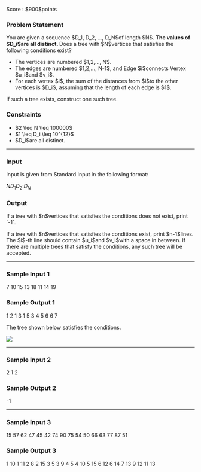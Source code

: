 
<div>

<span>

<span>

<p>
Score : $900$points
</p>

<div>

<section>

### **Problem Statement**

<p>
You are given a sequence $D_1, D_2, ..., D_N$of length $N$.

<strong>
The values of $D_i$are all distinct.
</strong>
Does a tree with $N$vertices that satisfies the following conditions exist?
</p>

<ul>

<li>
The vertices are numbered $1,2,..., N$.
</li>

<li>
The edges are numbered $1,2,..., N-1$, and Edge $i$connects Vertex $u_i$and $v_i$.
</li>

<li>
For each vertex $i$, the sum of the distances from $i$to the other vertices is $D_i$, assuming that the length of each edge is $1$.
</li>

</ul>

<p>
If such a tree exists, construct one such tree.
</p>

</section>

</div>

<div>

<section>

### **Constraints**

<ul>

<li>
$2 \leq N \leq 100000$
</li>

<li>
$1 \leq D_i \leq 10^{12}$
</li>

<li>
$D_i$are all distinct.
</li>

</ul>

</section>

</div>

---

<div>

<div>

<section>

### **Input**

<p>
Input is given from Standard Input in the following format:
</p>

<div>

$N$$D_1$$D_2$$:$$D_N$
</div>

</section>

</div>

<div>

<section>

### **Output**

<p>
If a tree with $n$vertices that satisfies the conditions does not exist, print `-1`.
</p>

<p>
If a tree with $n$vertices that satisfies the conditions exist, print $n-1$lines.
The $i$-th line should contain $u_i$and $v_i$with a space in between.
If there are multiple trees that satisfy the conditions, any such tree will be accepted.
</p>

</section>

</div>

</div>

---

<div>

<section>

### **Sample Input 1**

<div>

7
10
15
13
18
11
14
19

</div>

</section>

</div>

<div>

<section>

### **Sample Output 1**

<div>

1 2
1 3
1 5
3 4
5 6
6 7

</div>

<p>
The tree shown below satisfies the conditions.
</p>

<p>

<img src="https://img.atcoder.jp/arc103/92920696862ead4cacf3755c3c8135e0.png">

</img>

</p>

</section>

</div>

---

<div>

<section>

### **Sample Input 2**

<div>

2
1
2

</div>

</section>

</div>

<div>

<section>

### **Sample Output 2**

<div>

-1

</div>

</section>

</div>

---

<div>

<section>

### **Sample Input 3**

<div>

15
57
62
47
45
42
74
90
75
54
50
66
63
77
87
51

</div>

</section>

</div>

<div>

<section>

### **Sample Output 3**

<div>

1 10
1 11
2 8
2 15
3 5
3 9
4 5
4 10
5 15
6 12
6 14
7 13
9 12
11 13

</div>

</section>

</div>

</span>

</span>

</div>
